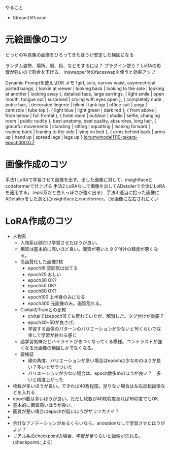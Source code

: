 やること
* StreamDiffusion
  


# 元絵画像のコツ
どっかの写真集の画像をひろってきたほうが安定した構図になる

ランダム姿勢、場所、服、色、などをするには？  プラグイン使う？
LoRAの影響が強いので割合を下げる。
inswapper付のfaceswapを使うと効率アップ

Dynamic Promptを使えばOK
メモ
1girl,  solo, narrow waist, 
asymmetrical parted bangs, 
{ lookin at viewer | looking back | looking to the side | looking at another | looking away }, 
detailed face,
 large earrings,
{ light smile | open mouth, tongue out | surprised | crying with eyes open },
{ completely nude , pubic hair, | decorated lingerie | bikini | tank top | office suit | yoga | camisole | tube top },
{ light blue | light green | dark red },
{ from above | from below | full frontal },
{ hotel room | outdoor | studio | selfie, changing room | public nudity },
best anatomy, best quality, absurdres, long hair,
{ graceful movements | standing | sitting | squatting | leaning forward | leaning back | leaning to the side | lying on bed },
{ arms behind back | arms up | hand up | spread legs | legs up }
<lora:mymodel1110-takara-epoch300:0.7>

# 画像作成のコツ
手法1 LoRAで学習させて画像を出す。出した画像に対して、insightfaceとcodeformerで仕上げる
手法2 LoRAなしで画像を出してADetailerで全体にLoRAを適用する。（epic系だと白人っぽさが強く出る）
手法3 適当に拾った画像にADetailerをしたあとにinsightfaceとcodeformer。（元画像に左右されにくい



# LoRA作成のコツ
* 人物系
  * 人物系は顔だけ学習させたほうが良い。
  * 画質は基本的に高いほど良い。画質が悪いとタグ付けの精度が悪くなる。
  * 高画質化した画像2枚
    * epoch16 雰囲気は似てる
    * epoch25 おしい
    * epoch30 OK?
    * epoch50 OK?
    * epoch80 OK?
    * epoch100 上半身のみになる
    * epoch300 元画像のみ。画質荒れる。
  * CivitaiのTrainとの比較
    * civitaiではepoch16でも荒れていたが、解消した。タグ付けが重要？
    * epoch30~50が良さげ。
    * 学習する画像のパターンのバリエーションが少ないと16くらいで収束して学習が終わる感じ
  * 過学習気味だとハイライトがきつくなってくる模様。コントラストが強くなる元画像の構図しかでなくなる。 
  * 要検証
    * 顔の角度、バリエーションが多い場合はepochは少なめのほうが良い？多いとザラついた
    * バリエーションが少ない場合は、epoch数多めのほうが良い？　多いと精度上がった
* 枚数が多いほうが良い。できれば40枚程度。足りない場合は左右反転画像などを入れる
* epoch数は多いほうが良い。ただし枚数が40枚程度あれば16程度でもOK.　
* 基本的に画質高いほうが良い。
* 画質が悪い場合はepochが低いほうがザラツカナイ？
* 
* 余計なアノテーションがあるくらいなら、anotationなしで学習させたほうがよい？
* リアル系のcheckpointの場合、学習が足りないと画像が荒れる。(checkpointによる）


